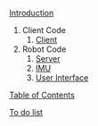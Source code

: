 [Introduction](README.md)
1.  Client Code
    1.  [Client](First%20Implementations/client.py)
2.  Robot Code
    1.  [Server](First%20Implementations/server.py)
    2.  [IMU](First%20Implementations/Web%20stream/serverIMU.py)
    3.  [User
        Interface](First%20Implementations/Web%20stream/User%20Interface/index.html)

[Table of Contents](TableOfContents.md)

[To do list](TODO_LIST)